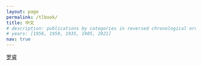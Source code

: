 ```yaml
---
layout: page
permalink: /tlbook/
title: 中文
# description: publications by categories in reversed chronological order. generated by jekyll-scholar.
# years: [1956, 1950, 1935, 1905, 2021]
nav: true
---
```


[罗睿](https://translate.google.com/?sl=zh-CN&tl=en&text=%E7%BD%97%E7%9D%BF&op=translate&hl=en)